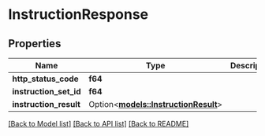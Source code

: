 # InstructionResponse

## Properties

Name | Type | Description | Notes
------------ | ------------- | ------------- | -------------
**http_status_code** | **f64** |  | 
**instruction_set_id** | **f64** |  | 
**instruction_result** | Option<[**models::InstructionResult**](InstructionResult.md)> |  | [optional]

[[Back to Model list]](../README.md#documentation-for-models) [[Back to API list]](../README.md#documentation-for-api-endpoints) [[Back to README]](../README.md)


